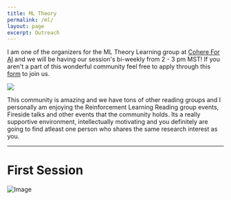 ```yaml
---
title: ML Theory
permalink: /ml/
layout: page
excerpt: Outreach
---
```


I am one of the organizers for the ML Theory Learning group at [Cohere For AI](https://cohere.for.ai/) and we will be having our session's bi-weekly from 2 - 3 pm MST! If you aren't a part of this wonderful community feel free to apply through this [form](https://share.hsforms.com/10OrjljwpQ52ILJA6ftENIwch5vw) to join us. 

<img src = "https://i.ibb.co/ZMzFgB5/MLTheory-Learning-Group-Discord.png">

This community is amazing and we have tons of other reading groups and I personally am enjoying the Reinforcement Learning Reading group events, Fireside talks and other events that the community holds. Its a really supportive environment, intellectually motivating and you definitely are going to find atleast one person who shares the same research interest as you.

<hr>

# First Session

<img src="https://txt.cohere.ai/content/images/size/w600/2022/06/Blog-header-image---Desktop--3--1.png" alt="Image">

